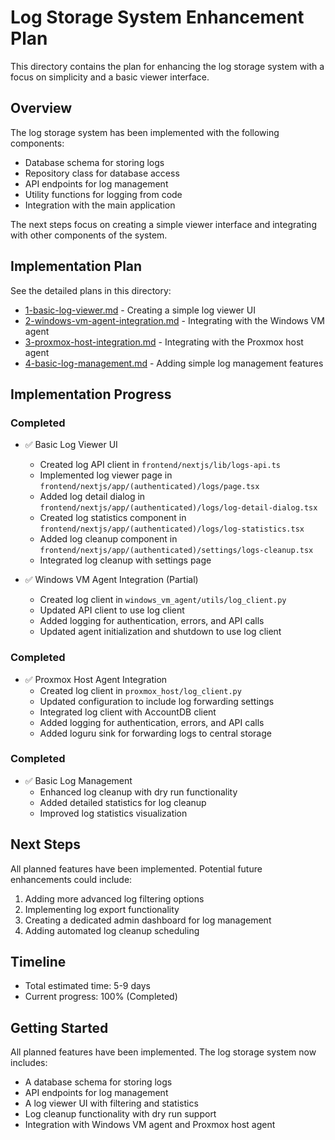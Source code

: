 # Log Storage System Enhancement Plan

This directory contains the plan for enhancing the log storage system with a focus on simplicity and a basic viewer interface.

## Overview

The log storage system has been implemented with the following components:

- Database schema for storing logs
- Repository class for database access
- API endpoints for log management
- Utility functions for logging from code
- Integration with the main application

The next steps focus on creating a simple viewer interface and integrating with other components of the system.

## Implementation Plan

See the detailed plans in this directory:

- [1-basic-log-viewer.md](1-basic-log-viewer.md) - Creating a simple log viewer UI
- [2-windows-vm-agent-integration.md](2-windows-vm-agent-integration.md) - Integrating with the Windows VM agent
- [3-proxmox-host-integration.md](3-proxmox-host-integration.md) - Integrating with the Proxmox host agent
- [4-basic-log-management.md](4-basic-log-management.md) - Adding simple log management features

## Implementation Progress

### Completed
- ✅ Basic Log Viewer UI
  - Created log API client in `frontend/nextjs/lib/logs-api.ts`
  - Implemented log viewer page in `frontend/nextjs/app/(authenticated)/logs/page.tsx`
  - Added log detail dialog in `frontend/nextjs/app/(authenticated)/logs/log-detail-dialog.tsx`
  - Created log statistics component in `frontend/nextjs/app/(authenticated)/logs/log-statistics.tsx`
  - Added log cleanup component in `frontend/nextjs/app/(authenticated)/settings/logs-cleanup.tsx`
  - Integrated log cleanup with settings page

- ✅ Windows VM Agent Integration (Partial)
  - Created log client in `windows_vm_agent/utils/log_client.py`
  - Updated API client to use log client
  - Added logging for authentication, errors, and API calls
  - Updated agent initialization and shutdown to use log client

### Completed
- ✅ Proxmox Host Agent Integration
  - Created log client in `proxmox_host/log_client.py`
  - Updated configuration to include log forwarding settings
  - Integrated log client with AccountDB client
  - Added logging for authentication, errors, and API calls
  - Added loguru sink for forwarding logs to central storage

### Completed
- ✅ Basic Log Management
  - Enhanced log cleanup with dry run functionality
  - Added detailed statistics for log cleanup
  - Improved log statistics visualization

## Next Steps

All planned features have been implemented. Potential future enhancements could include:
1. Adding more advanced log filtering options
2. Implementing log export functionality
3. Creating a dedicated admin dashboard for log management
4. Adding automated log cleanup scheduling

## Timeline

- Total estimated time: 5-9 days
- Current progress: 100% (Completed)

## Getting Started

All planned features have been implemented. The log storage system now includes:
- A database schema for storing logs
- API endpoints for log management
- A log viewer UI with filtering and statistics
- Log cleanup functionality with dry run support
- Integration with Windows VM agent and Proxmox host agent
